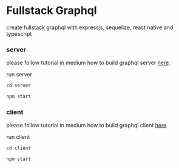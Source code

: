 # Fullstack Graphql

create fullstack graphql with expressjs, sequelize, react native and typescript

### server

please follow tutorial in medium how to build graphql server [here](https://medium.com/@risman_95784/fullstack-graphql-expressjs-sequelize-react-native-typescript-graphql-server-dengan-fad5e5c91132).

run server

```javascript
cd server
```
```javascript
npm start
```

### client

please follow tutorial in medium how to build graphql client [here](https://medium.com/@risman_95784/fullstack-graphql-expressjs-sequelize-react-native-typescript-graphql-client-dengan-react-d7d08e53214c).

run client

```javascript
cd client
```
```javascript
npm start
```